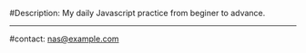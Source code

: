 #Description: 
My daily Javascript practice  from beginer to advance.
____________________________
#contact: 
nas@example.com